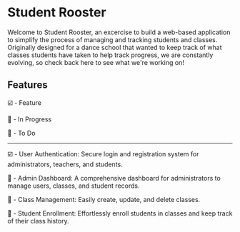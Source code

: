 # Student Rooster

Welcome to Student Rooster, an excercise to build a web-based application to simplify the process of managing and tracking students and classes. Originally designed for a dance school that wanted to keep track of what classes students have taken to help track progress, we are constantly evolving, so check back here to see what we're working on!

## Features

:ballot_box_with_check: - Feature

:construction: - In Progress

:memo: - To Do

------------

:ballot_box_with_check: - User Authentication: Secure login and registration system for administrators, teachers, and students.

:construction: - Admin Dashboard: A comprehensive dashboard for administrators to manage users, classes, and student records.

:memo: - Class Management: Easily create, update, and delete classes.

:memo: - Student Enrollment: Effortlessly enroll students in classes and keep track of their class history.